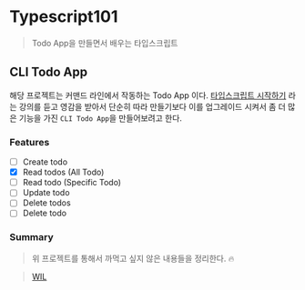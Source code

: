 # Typescript101

> Todo App을 만들면서 배우는 타입스크립트

## CLI Todo App

해당 프로젝트는 커맨드 라인에서 작동하는 Todo App 이다. [타입스크립트 시작하기](https://www.inflearn.com/course/%ED%83%80%EC%9E%85%EC%8A%A4%ED%81%AC%EB%A6%BD%ED%8A%B8-%EC%8B%9C%EC%9E%91%ED%95%98%EA%B8%B0) 라는 강의를 듣고 영감을 받아서 단순히 따라 만들기보다 이를 업그레이드 시켜서 좀 더 많은 기능을 가진 `CLI Todo App`을 만들어보려고 한다.

### Features

- [ ] Create todo
- [x] Read todos (All Todo)
- [ ] Read todo (Specific Todo)
- [ ] Update todo
- [ ] Delete todos
- [ ] Delete todo

### Summary

> 위 프로젝트를 통해서 까먹고 싶지 않은 내용들을 정리한다. 🔥

> [WIL](cli-todo/wil.md)

